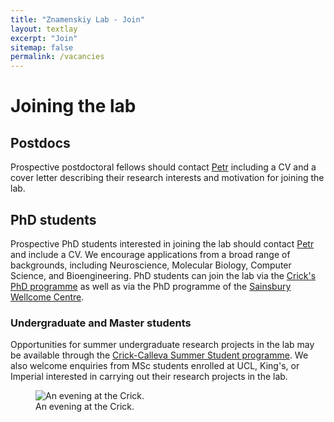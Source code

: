 ```yaml
---
title: "Znamenskiy Lab - Join"
layout: textlay
excerpt: "Join"
sitemap: false
permalink: /vacancies
---
```


# Joining the lab

## Postdocs
Prospective postdoctoral fellows should contact <a href="{{ site.url }}{{ site.baseurl }}/contact">Petr</a>
including a CV and a cover letter describing their research interests and
motivation for joining the lab.

## PhD students
Prospective PhD students interested in joining the lab should contact
<a href="{{ site.url }}{{ site.baseurl }}/contact">Petr</a> and include
a CV. We encourage applications from a broad range of backgrounds, including Neuroscience,
Molecular Biology, Computer Science, and Bioengineering. PhD students can join the lab
via the [Crick's PhD programme](https://www.crick.ac.uk/careers-study/students/phd-students)
as well as via the PhD programme of the [Sainsbury Wellcome Centre](https://www.sainsburywellcome.org/web/content/phd-programme).

### Undergraduate and Master students
Opportunities for summer undergraduate research projects in the lab may be
available through the [Crick-Calleva Summer Student programme](https://www.crick.ac.uk/careers-study/students/summer-students).
We also welcome enquiries from MSc students enrolled at UCL, King's, or Imperial
interested in carrying out their research projects in the lab.

<figure class="figure text-center">
<img src="{{ site.url }}{{ site.baseurl }}/images/carousel/crick_photo.jpg" class="img-thumbnail w-100" alt="An evening at the Crick.">
<figcaption class="figure-caption">An evening at the Crick.</figcaption>
</figure>
